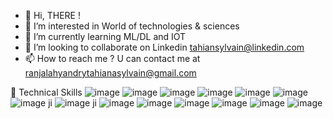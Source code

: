 - 👋 Hi, THERE !
- 👀 I’m interested in World of technologies & sciences
- 🌱 I’m currently learning ML/DL and IOT
- 💞️ I’m looking to collaborate on Linkedin  tahiansylvain@linkedin.com 
- 📫 How to reach me ?  U can contact me at ranjalahyandrytahianasylvain@gmail.com

<!---
TahianSylvain/TahianSylvain is a ✨ special ✨ repository because its `README.md` (this file) appears on your GitHub profile.
You can click the Preview link to take a look at your changes.
--->

💼 Technical Skills
![image](https://github.com/TahianSylvain/TahianSylvain/assets/124794207/6c314d37-bf23-459a-981b-0079d45299e0)
![image](https://github.com/TahianSylvain/TahianSylvain/assets/124794207/4171d4de-9e0f-4808-b88a-1429780c36b9)
![image](https://github.com/TahianSylvain/TahianSylvain/assets/124794207/8bde4df4-cd2d-4555-a11b-4271c5f607e0)
![image](https://github.com/TahianSylvain/TahianSylvain/assets/124794207/07eb7bc6-d94d-4731-ab9f-5dd85d0394f3)
![image](https://github.com/TahianSylvain/TahianSylvain/assets/124794207/15dc388c-2a32-4849-87a3-b546c04f6624)
![image](https://github.com/TahianSylvain/TahianSylvain/assets/124794207/6e6ef3d4-9fc6-4779-84a5-32c9559ffff9)
![image](https://github.com/TahianSylvain/TahianSylvain/assets/124794207/964f7ea5-07bb-4fbb-86c3-3a373655f6b7)
ji
![image](https://github.com/TahianSylvain/TahianSylvain/assets/124794207/aea3a26b-7fd8-453a-a30b-d6cbade426fc)
ji
![image](https://github.com/TahianSylvain/TahianSylvain/assets/124794207/0de9f100-57e1-4301-9075-3e8416feaa96)
![image](https://github.com/TahianSylvain/TahianSylvain/assets/124794207/f5bedd9f-75e1-4dbc-84cc-368077bd021d)
![image](https://github.com/TahianSylvain/TahianSylvain/assets/124794207/8e1558aa-189d-484d-bbd3-50823cd497a7)
![image](https://github.com/TahianSylvain/TahianSylvain/assets/124794207/e48a266e-865b-4812-824b-3791e687afcf)
![image](https://github.com/TahianSylvain/TahianSylvain/assets/124794207/4c81f132-dfbd-4691-90c8-c62d473a9a39)
![image](https://github.com/TahianSylvain/TahianSylvain/assets/124794207/18435013-55ae-4844-b2ae-0977c3f0548c)
